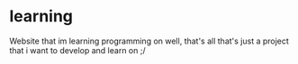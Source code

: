 # learning
Website that im learning programming on
well, that's all
that's just a project that i want to develop and learn on ;/
